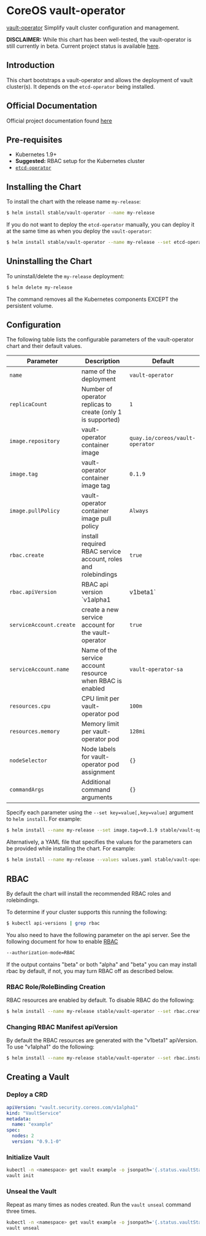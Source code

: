 # CoreOS vault-operator

[vault-operator](https://coreos.com/blog/introducing-vault-operator-project) Simplify vault cluster
configuration and management.

__DISCLAIMER:__ While this chart has been well-tested, the vault-operator is still currently in beta.
Current project status is available [here](https://github.com/coreos/vault-operator).

## Introduction

This chart bootstraps a vault-operator and allows the deployment of vault cluster(s). It depends on the `etcd-operator` being installed.

## Official Documentation

Official project documentation found [here](https://github.com/coreos/vault-operator)

## Pre-requisites

- Kubernetes 1.9+
- __Suggested:__ RBAC setup for the Kubernetes cluster
- [`etcd-operator`](https://github.com/kubernetes/charts/tree/master/stable/etcd-operator)

## Installing the Chart

To install the chart with the release name `my-release`:

```bash
$ helm install stable/vault-operator --name my-release
```

If you do not want to deploy the `etcd-operator` manually, you can deploy it at the same time as when you deploy the `vault-operator`:

```bash
$ helm install stable/vault-operator --name my-release --set etcd-operator.enabled=true
```

## Uninstalling the Chart

To uninstall/delete the `my-release` deployment:

```bash
$ helm delete my-release
```

The command removes all the Kubernetes components EXCEPT the persistent volume.

## Configuration

The following table lists the configurable parameters of the vault-operator chart and their default values.

| Parameter                                         | Description                                                          | Default                                        |
| ------------------------------------------------- | -------------------------------------------------------------------- | ---------------------------------------------- |
| `name`                                            | name of the deployment                                               | `vault-operator`                               |
| `replicaCount`                                    | Number of operator replicas to create (only 1 is supported)          | `1`                                            |
| `image.repository`                                | vault-operator container image                                       | `quay.io/coreos/vault-operator`                |
| `image.tag`                                       | vault-operator container image tag                                   | `0.1.9`                                        |
| `image.pullPolicy`                                | vault-operator container image pull policy                           | `Always`                                       |
| `rbac.create`                                     | install required RBAC service account, roles and rolebindings        | `true`                                         |
| `rbac.apiVersion`                                 | RBAC api version `v1alpha1|v1beta1`                                  | `v1beta1`                                      |
| `serviceAccount.create`                           | create a new service account for the vault-operator                  | `true`                                         |
| `serviceAccount.name`                             | Name of the service account resource when RBAC is enabled            | `vault-operator-sa`                            |
| `resources.cpu`                                   | CPU limit per vault-operator pod                                     | `100m`                                         |
| `resources.memory`                                | Memory limit per vault-operator pod                                  | `128mi`                                        |
| `nodeSelector`                                    | Node labels for vault-operator pod assignment                        | `{}`                                           |
| `commandArgs`                                     | Additional command arguments                                         | `{}`                                           |

Specify each parameter using the `--set key=value[,key=value]` argument to `helm install`. For example:

```bash
$ helm install --name my-release --set image.tag=v0.1.9 stable/vault-operator
```

Alternatively, a YAML file that specifies the values for the parameters can be provided while
installing the chart. For example:

```bash
$ helm install --name my-release --values values.yaml stable/vault-operator
```

## RBAC
By default the chart will install the recommended RBAC roles and rolebindings.

To determine if your cluster supports this running the following:

```bash
$ kubectl api-versions | grep rbac
```

You also need to have the following parameter on the api server. See the following document for how to enable [RBAC](https://kubernetes.io/docs/admin/authorization/rbac/)

```bash
--authorization-mode=RBAC
```

If the output contains "beta" or both "alpha" and "beta" you can may install rbac by default, if not, you may turn RBAC off as described below.

### RBAC Role/RoleBinding Creation

RBAC resources are enabled by default. To disable RBAC do the following:

```bash
$ helm install --name my-release stable/vault-operator --set rbac.create=false
```

### Changing RBAC Manifest apiVersion

By default the RBAC resources are generated with the "v1beta1" apiVersion. To use "v1alpha1" do the following:

```bash
$ helm install --name my-release stable/vault-operator --set rbac.install=true,rbac.apiVersion=v1alpha1
```

## Creating a Vault

### Deploy a CRD

```yaml
apiVersion: "vault.security.coreos.com/v1alpha1"
kind: "VaultService"
metadata:
  name: "example"
spec:
  nodes: 2
  version: "0.9.1-0"
```

### Initialize Vault

```bash
kubectl -n <namespace> get vault example -o jsonpath='{.status.vaultStatus.sealed[0]}' | xargs -0 -I {} kubectl -n <namespace> port-forward {} 8200
vault init
```

### Unseal the Vault

Repeat as many times as nodes created. Run the `vault unseal` command three times.

```bash
kubectl -n <namespace> get vault example -o jsonpath='{.status.vaultStatus.sealed[0]}' | xargs -0 -I {} kubectl -n <namespace> port-forward {} 8200
vault unseal
```
